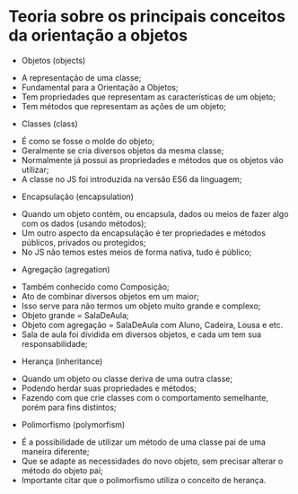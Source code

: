 # Teoria sobre os principais conceitos da orientação a objetos

* Objetos (objects)
- A representação de uma classe;
- Fundamental para a Orientação a Objetos;
- Tem propriedades que representam as características de um objeto;
- Tem métodos que representam as ações de um objeto;

* Classes (class)
- É como se fosse o molde do objeto;
- Geralmente se cria diversos objetos da mesma classe;
- Normalmente já possui as propriedades e métodos que os objetos vão utilizar;
- A classe no JS foi introduzida na versão ES6 da linguagem;

* Encapsulação (encapsulation)
- Quando um objeto contém, ou encapsula, dados ou meios de fazer algo com os dados (usando métodos);
- Um outro aspecto da encapsulação é ter propriedades e métodos públicos, privados ou protegidos;
- No JS não temos estes meios de forma nativa, tudo é público;

* Agregação (agregation)
- Também conhecido como Composição;
- Ato de combinar diversos objetos em um maior;
- Isso serve para não termos um objeto muito grande e complexo;
- Objeto grande = SalaDeAula;
- Objeto com agregação = SalaDeAula com Aluno, Cadeira, Lousa e etc.
- Sala de aula foi dividida em diversos objetos, e cada um tem sua responsabilidade;

* Herança (inheritance)
- Quando um objeto ou classe deriva de uma outra classe;
- Podendo herdar suas propriedades e métodos;
- Fazendo com que crie classes com o comportamento semelhante, porém para fins distintos;

* Polimorfismo (polymorfism)
- É a possibilidade de utilizar um método de uma classe pai de uma maneira diferente;
- Que se adapte as necessidades do novo objeto, sem precisar alterar o método do objeto pai;
- Importante citar que o polimorfismo utiliza o conceito de herança.